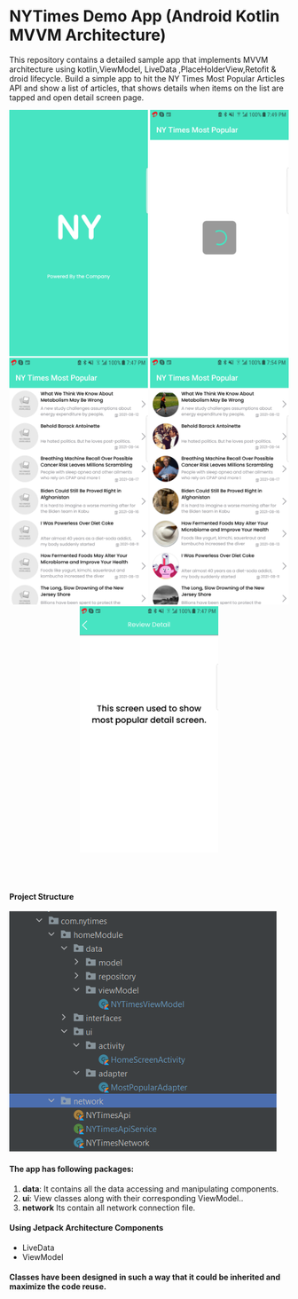 # NYTimes Demo App (Android Kotlin MVVM Architecture)

This repository contains a detailed sample app that implements MVVM architecture using kotlin,ViewModel, LiveData ,PlaceHolderView,Retofit & droid lifecycle.
Build a simple app to hit the NY Times Most Popular Articles API and show a list of articles,
that shows details when items on the list are tapped and open detail screen page.

<p align="center">
  <img src="https://github.com/ImAndroidDeveloper/NYTimes_Android/blob/master/1_splashscreen.png" width="250">
  <img src="https://github.com/ImAndroidDeveloper/NYTimes_Android/blob/master/2_loading.png" width="250">
  <img src="https://github.com/ImAndroidDeveloper/NYTimes_Android/blob/master/3_homescreen.png" width="250">
  <img src="https://github.com/ImAndroidDeveloper/NYTimes_Android/blob/master/4_homescreen.png" width="250">
  <img src="https://github.com/ImAndroidDeveloper/NYTimes_Android/blob/master/5_detail_screen.png" width="250">
</p>
<br>
<br>

#### Project Structure
<img src="https://github.com/ImAndroidDeveloper/NYTimes_Android/blob/master/6_code_structure.png">
<br>


#### The app has following packages:
1. **data**: It contains all the data accessing and manipulating components.
2. **ui**:  View classes along with their corresponding ViewModel..
3. **network** Its contain all network connection file.

#### Using Jetpack Architecture Components
* LiveData
* ViewModel

#### Classes have been designed in such a way that it could be inherited and maximize the code reuse.





